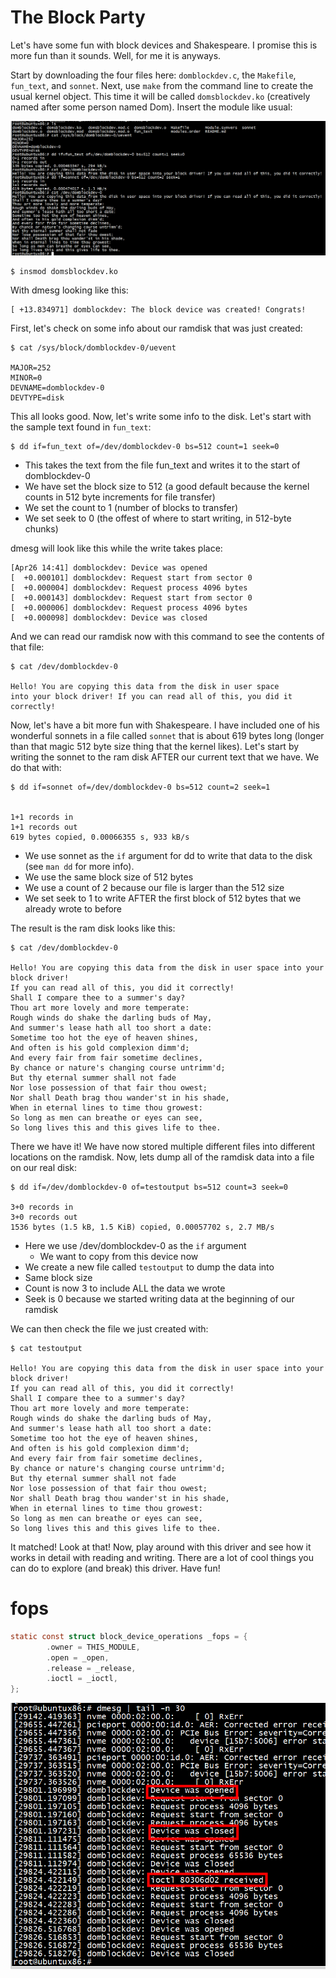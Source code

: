 # The Block Party

Let's have some fun with block devices and Shakespeare. I promise this is more fun than it sounds. Well, for me it is anyways.

Start by downloading the four files here: `domblockdev.c`, the `Makefile`, `fun_text`, and `sonnet`. Next, use `make` from the command line to create the usual kernel object. This time it will be called `domsblockdev.ko` (creatively named after some person named Dom). Insert the module like usual:

![image](test.png)

```shell
$ insmod domsblockdev.ko
```

With dmesg looking like this:

```shell
[ +13.834971] domblockdev: The block device was created! Congrats!
```

First, let's check on some info about our ramdisk that was just created:

```shell
$ cat /sys/block/domblockdev-0/uevent

MAJOR=252
MINOR=0
DEVNAME=domblockdev-0
DEVTYPE=disk
```

This all looks good. Now, let's write some info to the disk. Let's start with the sample text found in `fun_text`:

```shell
$ dd if=fun_text of=/dev/domblockdev-0 bs=512 count=1 seek=0
```

- This takes the text from the file fun_text and writes it to the start of domblockdev-0 
- We have set the block size to 512 (a good default because the kernel counts in 512 byte increments for file transfer)
- We set the count to 1 (number of blocks to transfer)
- We set seek to 0 (the offest of where to start writing, in 512-byte chunks)

dmesg will look like this while the write takes place:

```shell
[Apr26 14:41] domblockdev: Device was opened
[  +0.000101] domblockdev: Request start from sector 0 
[  +0.000004] domblockdev: Request process 4096 bytes
[  +0.000143] domblockdev: Request start from sector 0 
[  +0.000006] domblockdev: Request process 4096 bytes
[  +0.000098] domblockdev: Device was closed
```

And we can read our ramdisk now with this command to see the contents of that file:

```
$ cat /dev/domblockdev-0 

Hello! You are copying this data from the disk in user space
into your block driver! If you can read all of this, you did it correctly!
```

Now, let's have a bit more fun with Shakespeare. I have included one of his wonderful sonnets in a file called `sonnet` that is about 619 bytes long (longer than that magic 512 byte size thing that the kernel likes). Let's start by writing the sonnet to the ram disk AFTER our current text that we have. We do that with:

```shell
$ dd if=sonnet of=/dev/domblockdev-0 bs=512 count=2 seek=1


1+1 records in
1+1 records out
619 bytes copied, 0.00066355 s, 933 kB/s
```

- We use sonnet as the `if` argument for dd to write that data to the disk (see `man dd` for more info). 
- We use the same block size of 512 bytes
- We use a count of 2 because our file is larger than the 512 size
- We set seek to 1 to write AFTER the first block of 512 bytes that we already wrote to before

The result is the ram disk looks like this:

```shell
$ cat /dev/domblockdev-0 

Hello! You are copying this data from the disk in user space into your block driver!
If you can read all of this, you did it correctly!
Shall I compare thee to a summer's day?
Thou art more lovely and more temperate:
Rough winds do shake the darling buds of May,
And summer's lease hath all too short a date:
Sometime too hot the eye of heaven shines,
And often is his gold complexion dimm'd;
And every fair from fair sometime declines,
By chance or nature's changing course untrimm'd;
But thy eternal summer shall not fade
Nor lose possession of that fair thou owest;
Nor shall Death brag thou wander'st in his shade,
When in eternal lines to time thou growest:
So long as men can breathe or eyes can see,
So long lives this and this gives life to thee.
```

There we have it! We have now stored multiple different files into different locations on the ramdisk. Now, lets dump all of the ramdisk data into a file on our real disk:

```shell
$ dd if=/dev/domblockdev-0 of=testoutput bs=512 count=3 seek=0

3+0 records in
3+0 records out
1536 bytes (1.5 kB, 1.5 KiB) copied, 0.00057702 s, 2.7 MB/s
```

- Here we use /dev/domblockdev-0 as the `if` argument
  - We want to copy from this device now
- We create a new file called `testoutput` to dump the data into
- Same block size
- Count is now 3 to include ALL the data we wrote
- Seek is 0 because we started writing data at the beginning of our ramdisk

We can then check the file we just created with:

```shell
$ cat testoutput 

Hello! You are copying this data from the disk in user space into your block driver! 
If you can read all of this, you did it correctly!
Shall I compare thee to a summer's day?
Thou art more lovely and more temperate:
Rough winds do shake the darling buds of May,
And summer's lease hath all too short a date:
Sometime too hot the eye of heaven shines,
And often is his gold complexion dimm'd;
And every fair from fair sometime declines,
By chance or nature's changing course untrimm'd;
But thy eternal summer shall not fade
Nor lose possession of that fair thou owest;
Nor shall Death brag thou wander'st in his shade,
When in eternal lines to time thou growest:
So long as men can breathe or eyes can see,
So long lives this and this gives life to thee.
```

It matched! Look at that! Now, play around with this driver and see how it works in detail with reading and writing. There are a lot of cool things you can do to explore (and break) this driver. Have fun!

# fops

```C
static const struct block_device_operations _fops = {
        .owner = THIS_MODULE,
        .open = _open,
        .release = _release,
        .ioctl = _ioctl,
};
```

![image](fops.png)

